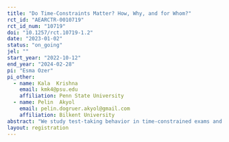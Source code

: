 ```yaml
---
title: "Do Time-Constraints Matter? How, Why, and for Whom?"
rct_id: "AEARCTR-0010719"
rct_id_num: "10719"
doi: "10.1257/rct.10719-1.2"
date: "2023-01-02"
status: "on_going"
jel: ""
start_year: "2022-10-12"
end_year: "2024-02-28"
pi: "Esma Ozer"
pi_other:
  - name: Kala  Krishna
    email: kmk4@psu.edu
    affiliation: Penn State University
  - name: Pelin  Akyol
    email: pelin.dogruer.akyol@gmail.com
    affiliation: Bilkent University
abstract: "We study test-taking behavior in time-constrained exams and describe time's role in shaping the distribution of students' performance outcomes. We do this by leveraging a policy change in Turkey which increased the college entrance exam time. Supporting administrative school-level data with the experimental data we collected, we show that having more test time is significantly associated with less wrong answers and less skipping patterns in a multiple-choice test where negative marking exists. Moreover, this association varies by gender and ability which we proxy for using background data. Female students are less likely to gain from an extra minute than male students and above median students are less likely to gain from an extra minute than below median students. Besides the performance changes, we also find that more test-time reduces the standard error and thus leads convergence of scores to each other. These data patterns motivates us to construct a model of test-taking behavior in time-constrained exam settings to firstly quantify the gains and losses from the policy change and secondly provide alternative exam policies with counterfactual exercises, interacting test-time with other test settings."
layout: registration
---
```


